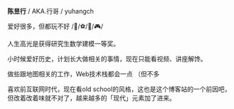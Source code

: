 **陈昱行** / AKA.行哥 / yuhangch ️

爱好很多，但都玩不好 /🏀/⚽️/🏸/🎮/

人生高光是获得研究生数学建模一等奖。

小时候爱好历史，计划长大做相关的事情，现在只能看视频、讲座解馋。

做些跟地图相关的工作，Web技术栈都会一点 （但不多

喜欢前互联网时代，现在看old school的风格，这也是这个博客站的一个前因吧，但改着改着味就不对了，越来越多的「现代」元素加了进来。